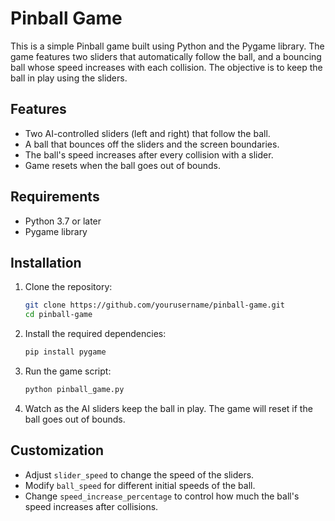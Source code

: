 # Pinball Game

This is a simple Pinball game built using Python and the Pygame library. The game features two sliders that automatically follow the ball, and a bouncing ball whose speed increases with each collision. The objective is to keep the ball in play using the sliders.

## Features
- Two AI-controlled sliders (left and right) that follow the ball.
- A ball that bounces off the sliders and the screen boundaries.
- The ball's speed increases after every collision with a slider.
- Game resets when the ball goes out of bounds.

## Requirements
- Python 3.7 or later
- Pygame library

## Installation
1. Clone the repository:
   ```bash
   git clone https://github.com/yourusername/pinball-game.git
   cd pinball-game
   ```

2. Install the required dependencies:
   ```bash
   pip install pygame
   ```


1. Run the game script:
   ```bash
   python pinball_game.py
   ```
2. Watch as the AI sliders keep the ball in play. The game will reset if the ball goes out of bounds.


## Customization
- Adjust `slider_speed` to change the speed of the sliders.
- Modify `ball_speed` for different initial speeds of the ball.
- Change `speed_increase_percentage` to control how much the ball's speed increases after collisions.



